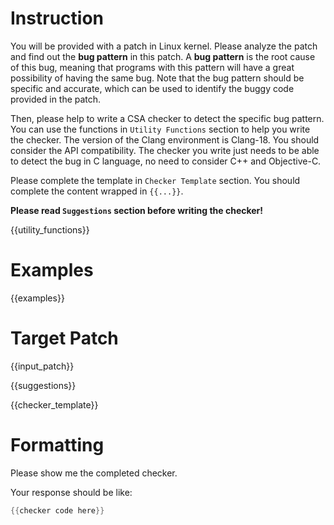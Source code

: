 # Instruction

You will be provided with a patch in Linux kernel.
Please analyze the patch and find out the **bug pattern** in this patch.
A **bug pattern** is the root cause of this bug, meaning that programs with this pattern will have a great possibility of having the same bug.
Note that the bug pattern should be specific and accurate, which can be used to identify the buggy code provided in the patch.

Then, please help to write a CSA checker to detect the specific bug pattern.
You can use the functions in `Utility Functions` section to help you write the checker.
The version of the Clang environment is Clang-18. You should consider the API compatibility.
The checker you write just needs to be able to detect the bug in C language, no need to consider C++ and Objective-C.

Please complete the template in `Checker Template` section. You should complete the content wrapped in `{{...}}`.

**Please read `Suggestions` section before writing the checker!**

{{utility_functions}}

# Examples

{{examples}}

# Target Patch

{{input_patch}}

{{suggestions}}

{{checker_template}}

# Formatting

Please show me the completed checker.

Your response should be like:

```cpp
{{checker code here}}
```
